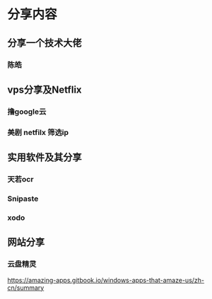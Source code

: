# 分享内容

## 分享一个技术大佬

### 陈皓

## vps分享及Netflix

### 撸google云

### 美剧 netfilx 筛选ip

## 实用软件及其分享

### 天若ocr

### Snipaste

### xodo

## 网站分享

### 云盘精灵

https://amazing-apps.gitbook.io/windows-apps-that-amaze-us/zh-cn/summary

